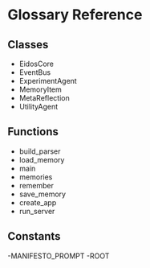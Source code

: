 # Glossary Reference

## Classes
- EidosCore
- EventBus
- ExperimentAgent
- MemoryItem
- MetaReflection
- UtilityAgent

## Functions
- build_parser
- load_memory
- main
- memories
- remember
- save_memory
- create_app
- run_server

## Constants
-MANIFESTO_PROMPT
-ROOT
